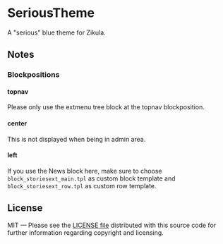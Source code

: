 SeriousTheme
============

A "serious" blue theme for Zikula.

## Notes ##
### Blockpositions ###
#### topnav ####
Please only use the extmenu tree block at the topnav blockposition.
#### center ####
This is not displayed when being in admin area.
#### left ####
If you use the News block here, make sure to choose `block_storiesext_main.tpl` as custom block template and `block_storiesext_row.tpl` as custom row template.

## License ##
MIT — Please see the [LICENSE file](http://www.github.com/cmfcmf/SimpleTheme/blob/master/LICENSE) distributed with this source code for further information regarding copyright and licensing.
